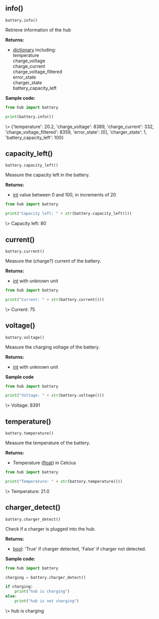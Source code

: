 
## info()

`battery.info()`

Retrieve information of the hub

__Returns:__

*  [dictionary](data_types.md#dictionary) including:  
temperature  
charge_voltage  
charge_current  
charge_voltage_filtered  
error_state  
charger_state  
battery_capacity_left  

__Sample code:__

``` python
from hub import battery

print(battery.info())
```

<span class='shell_output'>
\> {'temperature': 20.2, 'charge_voltage': 8389, 'charge_current': 332, 'charge_voltage_filtered': 8359, 'error_state': [0], 'charger_state': 1, 'battery_capacity_left': 100}
</span>

## capacity_left()

`battery.capacity_left()`

Measure the capacity left in the battery.

__Returns:__

*  [int](data_types.md#int) value between 0 and 100, in increments of 20

``` python
from hub import battery

print("Capacity left: " + str(battery.capacity_left()))
```

<span class='shell_output'>
\> Capacity left: 80
</span>

## current()

`battery.current()`

Measure the (charge?) current of the battery.

__Returns:__

*  [int](data_types.md#int) with unknown unit

``` python
from hub import battery

print("Current: " + str(battery.current()))
```

<span class='shell_output'>
\> Current: 75
</span>

## voltage()

`battery.voltage()`

Measure the charging voltage of the battery.

__Returns:__

*  [int](data_types.md#int) with unknown unit

__Sample code__

``` python
from hub import battery

print("Voltage: " + str(battery.voltage()))
```

<span class='shell_output'>
\> Voltage: 8391
</span>

## temperature()

`battery.temperature()`

Measure the temperature of the battery.

__Returns:__

*  Temperature ([float](data_types.md#float)) in Celcius

``` python
from hub import battery

print("Temperature: " + str(battery.temperature()))
```

<span class='shell_output'>
\> Temperature: 21.0
</span>

## charger_detect()

`battery.charger_detect()`

Check if a charger is plugged into the hub.

__Returns:__

*  [bool](data_types.md#bool): 'True' if charger detected, 'False' if charger not detected.

__Sample code:__

``` python
from hub import battery

charging = battery.charger_detect()

if charging:
    print("hub is charging")
else:
    print("hub is not charging")
```

<span class='shell_output'>
\> hub is charging
</span>